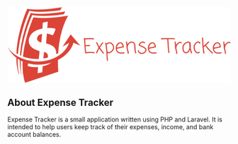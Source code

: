 <p align="center"><img src="https://github.com/NizarBerjawi/expense-tracker/blob/master/public/img/logo-xl.png?raw=true"></p>

## About Expense Tracker

Expense Tracker is a small application written using PHP and Laravel. It is intended to help users keep track of their expenses, income, and bank account balances. 

